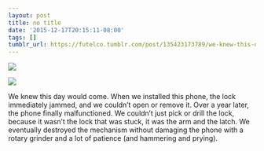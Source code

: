 ```yaml
---
layout: post
title: no title
date: '2015-12-17T20:15:11-08:00'
tags: []
tumblr_url: https://futelco.tumblr.com/post/135423173789/we-knew-this-day-would-come-when-we-installed
---
```

![](https://64.media.tumblr.com/7873d9b106c73bd41f4d76b68cddfcc0/tumblr_inline_nzjd018R8A1sk9ezf_540.jpg)

![](https://64.media.tumblr.com/99ff713ef6815d500d07ef086088a4da/tumblr_inline_nzjd0gCo3A1sk9ezf_540.jpg)

We knew this day would come. When we installed this phone, the lock immediately jammed, and we couldn’t open or remove it. Over a year later, the phone finally malfunctioned. We couldn’t just pick or drill the lock, because it wasn’t the lock that was stuck, it was the arm and the latch. We eventually destroyed the mechanism without damaging the phone with a rotary grinder and a lot of patience (and hammering and prying).

